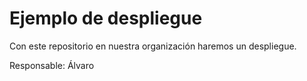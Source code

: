 # Ejemplo de despliegue


Con este repositorio en nuestra organización haremos un despliegue.

Responsable: Álvaro

